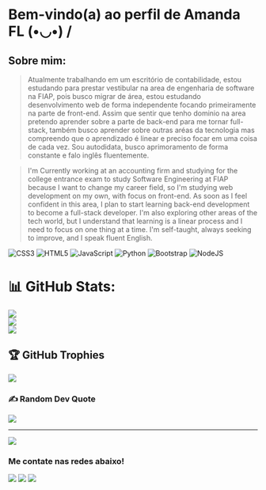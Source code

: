 # Bem-vindo(a) ao perfil de Amanda FL  (•◡•) /
## Sobre mim:
>Atualmente trabalhando em um escritório de contabilidade, estou estudando para prestar vestibular na area de engenharia de software na FIAP, pois busco migrar de área, estou estudando desenvolvimento web de forma independente focando primeiramente na parte de front-end.
Assim que sentir que tenho dominio na area pretendo aprender sobre a parte de back-end para me tornar full-stack, também busco aprender sobre outras aréas da tecnologia mas compreendo que o aprendizado é linear e preciso focar em uma coisa de cada vez.
Sou autodidata, busco aprimoramento de forma constante e falo inglês fluentemente.

>I'm Currently working at an accounting firm and studying for the college entrance exam to study Software Engineering at FIAP because I want to change my career field, so I'm studying web development on my own, with focus on front-end.
As soon as I feel confident in this area, I plan to start learning back-end development to become a full-stack developer. I'm also exploring other areas of the tech world, but I understand that learning is a linear process and I need to focus on one thing at a time.
I'm self-taught, always seeking to improve, and I speak fluent English.

![CSS3](https://img.shields.io/badge/css3-%231572B6.svg?style=for-the-badge&logo=css3&logoColor=white) ![HTML5](https://img.shields.io/badge/html5-%23E34F26.svg?style=for-the-badge&logo=html5&logoColor=white) ![JavaScript](https://img.shields.io/badge/javascript-%23323330.svg?style=for-the-badge&logo=javascript&logoColor=%23F7DF1E) ![Python](https://img.shields.io/badge/python-3670A0?style=for-the-badge&logo=python&logoColor=ffdd54) ![Bootstrap](https://img.shields.io/badge/bootstrap-%238511FA.svg?style=for-the-badge&logo=bootstrap&logoColor=white) ![NodeJS](https://img.shields.io/badge/node.js-6DA55F?style=for-the-badge&logo=node.js&logoColor=white)
# 📊 GitHub Stats:
![](https://github-readme-stats.vercel.app/api?username=Amanda-FL-CAOS&theme=transparent&hide_border=true&include_all_commits=false&count_private=false)<br/>
![](https://nirzak-streak-stats.vercel.app/?user=Amanda-FL-CAOS&theme=transparent&hide_border=true)<br/>
![](https://github-readme-stats.vercel.app/api/top-langs/?username=Amanda-FL-CAOS&theme=transparent&hide_border=true&include_all_commits=false&count_private=false&layout=compact)

## 🏆 GitHub Trophies
![](https://github-profile-trophy.vercel.app/?username=Amanda-FL-CAOS&theme=transparent&no-frame=false&no-bg=false&margin-w=4)

### ✍️ Random Dev Quote
![](https://quotes-github-readme.vercel.app/api?type=horizontal&theme=dark)

---
[![](https://visitcount.itsvg.in/api?id=Amanda-FL-CAOS&icon=10&color=1)](https://visitcount.itsvg.in)
 
### Me contate nas redes abaixo!
 
<div> 
  <a href="https://www.instagram.com/amanda_affs?utm_source=ig_web_button_share_sheet&igsh=ZDNlZDc0MzIxNw==" target="_blank"><img src="https://img.shields.io/badge/-Instagram-%23E4405F?style=for-the-badge&logo=instagram&logoColor=white" target="_blank"></a>
  <a href = "mailto:amandafernandesleite19@gmail.com"><img src="https://img.shields.io/badge/-Gmail-%23333?style=for-the-badge&logo=gmail&logoColor=white" target="_blank"></a>
  <a href="https://www.linkedin.com/in/amanda-fernandes-53882321a/"><img src="https://img.shields.io/badge/-LinkedIn-%230077B5?style=for-the-badge&logo=linkedin&logoColor=white" target="_blank"></a>
  <a href="https://www.dio.me/users/amandafernandesleite19"><img scr="https://img.shields.io/badge/-Meu%20Perfil%20na%20DIO-000?style=for-the-badge" target="_blank"></a>
</div>
